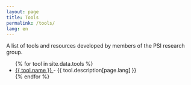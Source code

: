 ```yaml
---
layout: page
title: Tools
permalink: /tools/
lang: en
---
```


A list of tools and resources developed by members of the PSI research group.

<ul>
{% for tool in site.data.tools %}
  <li>
    <a href="{{ tool.www | tool.github }}">
      {{ tool.name }}
    </a>
    - {{ tool.description[page.lang] }}
  </li>
{% endfor %}
</ul>
